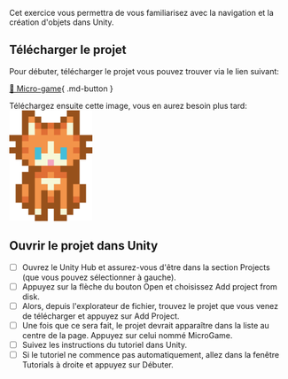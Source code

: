 
Cet exercice vous permettra de vous familiarisez avec la navigation et la création d'objets dans Unity.   


      

## Télécharger le projet

Pour débuter, télécharger le projet vous pouvez trouver via le lien suivant:    

[📁 Micro-game](https://cmontmorency365-my.sharepoint.com/:f:/g/personal/lora_boisvert_cmontmorency_qc_ca/EkCzBYoXwONMrTIsORjtMfIB6ilPKiFSz7Su7kiIdV3nbw?e=EZbO3E){ .md-button }   <br>

Téléchargez ensuite cette image, vous en aurez besoin plus tard:    
<img src="../images/Chat.png" width="150" height="200">

      

## Ouvrir le projet dans Unity

- [ ] Ouvrez le Unity Hub et assurez-vous d'être dans la section Projects (que vous pouvez sélectionner à gauche).
- [ ] Appuyez sur la flèche du bouton Open et choisissez Add project from disk.
- [ ] Alors, depuis l'explorateur de fichier, trouvez le projet que vous venez de télécharger et appuyez sur Add Project.
- [ ] Une fois que ce sera fait, le projet devrait apparaître dans la liste au centre de la page. Appuyez sur celui nommé MicroGame.
- [ ] Suivez les instructions du tutoriel dans Unity.
- [ ] Si le tutoriel ne commence pas automatiquement, allez dans la fenêtre Tutorials à droite et appuyez sur Débuter. 
